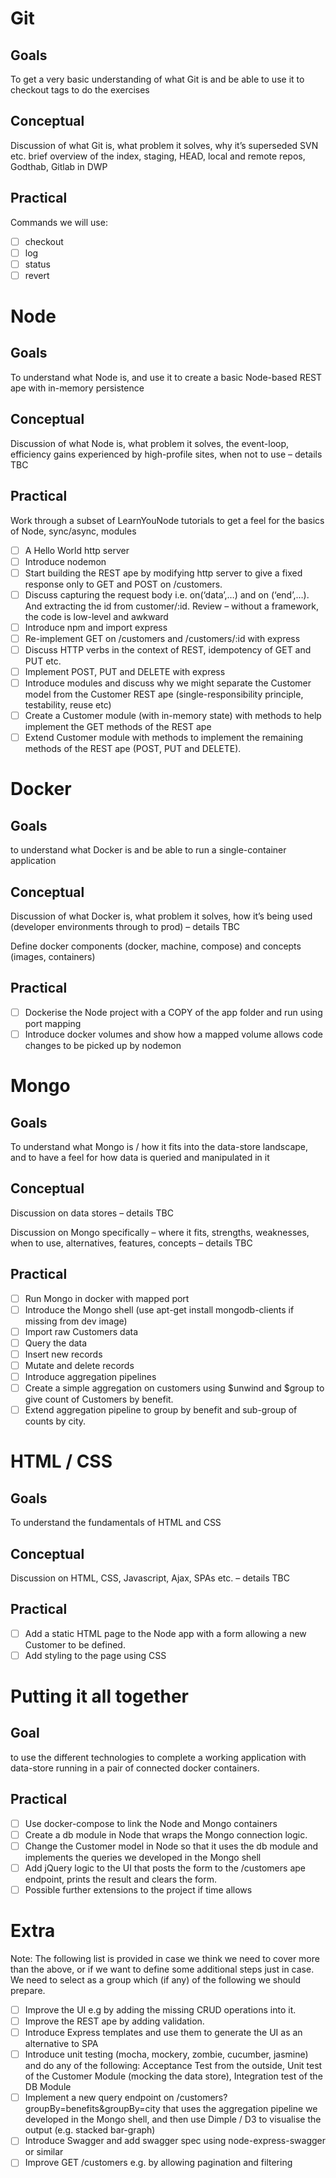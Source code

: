 # Git
## Goals
To get a very basic understanding of what Git is and be able to use it to checkout tags to do the exercises
## Conceptual
Discussion of what Git is, what problem it solves, why it’s superseded SVN etc. brief overview of the index, staging, HEAD, local and remote repos, Godthab, Gitlab in DWP
## Practical

Commands we will use: 

- [ ] checkout
- [ ] log
- [ ] status
- [ ] revert

# Node
## Goals
To understand what Node is, and use it to create a basic Node-based REST ape with in-memory persistence
## Conceptual
Discussion of what Node is, what problem it solves, the event-loop, efficiency gains experienced by high-profile sites, when not to use 
– details TBC

## Practical
Work through a subset of LearnYouNode tutorials to get a feel for the basics of Node, sync/async, modules

- [ ] A Hello World http server
- [ ] Introduce nodemon
- [ ] Start building the REST ape by modifying http server to give a fixed response only to GET and POST on /customers.
- [ ] Discuss capturing the request body i.e. on(‘data’,…) and on (‘end’,…). And extracting the id from customer/:id. Review – without a framework, the code is low-level and awkward
- [ ] Introduce npm and import express
- [ ] Re-implement GET on /customers and /customers/:id with express
- [ ] Discuss HTTP verbs in the context of REST, idempotency of GET and PUT etc.
- [ ] Implement POST, PUT and DELETE with express
- [ ] Introduce modules and discuss why we might separate the Customer model from the Customer REST ape (single-responsibility principle, testability, reuse etc)
- [ ] Create a Customer module (with in-memory state) with methods to help implement the GET methods of the REST ape
- [ ] Extend Customer module with methods to implement the remaining methods of the REST ape (POST, PUT and DELETE).

# Docker
## Goals
to understand what Docker is and be able to run a single-container application
## Conceptual
Discussion of what Docker is, what problem it solves, how it’s being used (developer environments through to prod) 
– details TBC

Define docker components (docker, machine, compose) and concepts (images, containers)

## Practical

- [ ] Dockerise the Node project with a COPY of the app folder and run using port mapping
- [ ] Introduce docker volumes and show how a mapped volume allows code changes to be picked up by nodemon

# Mongo
## Goals
To understand what Mongo is / how it fits into the data-store landscape, and to have a feel for how data is queried and manipulated in it
## Conceptual
Discussion on data stores
– details TBC

Discussion on Mongo specifically – where it fits, strengths, weaknesses, when to use, alternatives, features, concepts 
– details TBC

## Practical

- [ ] Run Mongo in docker with mapped port
- [ ] Introduce the Mongo shell (use apt-get install mongodb-clients if missing from dev image)
- [ ] Import raw Customers data
- [ ] Query the data
- [ ] Insert new records
- [ ] Mutate and delete records
- [ ] Introduce aggregation pipelines
- [ ] Create a simple aggregation on customers using $unwind and $group to give count of Customers by benefit.
- [ ] Extend aggregation pipeline to group by benefit and sub-group of counts by city.

# HTML / CSS
## Goals
To understand the fundamentals of HTML and CSS
## Conceptual
Discussion on HTML, CSS, Javascript, Ajax, SPAs etc.
– details TBC
 
## Practical

- [ ] Add a static HTML page to the Node app with a form allowing a new Customer to be defined.
- [ ] Add styling to the page using CSS

# Putting it all together
## Goal 
to use the different technologies to complete a working application with data-store running in a pair of connected docker containers.
## Practical

- [ ] Use docker-compose to link the Node and Mongo containers
- [ ] Create a db module in Node that wraps the Mongo connection logic.
- [ ] Change the Customer model in Node so that it uses the db module and implements the queries we developed in the Mongo shell
- [ ] Add jQuery logic to the UI that posts the form to the /customers ape endpoint, prints the result and clears the form.
- [ ] Possible further extensions to the project if time allows

# Extra

Note: The following list is provided in case we think we need to cover more than the above, or if we want to define some additional steps just in case. We need to select as a group which (if any) of the following we should prepare.

- [ ] Improve the UI e.g by adding the missing CRUD operations into it.
- [ ] Improve the REST ape by adding validation.
- [ ] Introduce Express templates and use them to generate the UI as an alternative to SPA
- [ ] Introduce unit testing (mocha, mockery, zombie, cucumber, jasmine) and do any of the following: Acceptance Test from the outside, Unit test of the Customer Module (mocking the data store), Integration test of the DB Module
- [ ] Implement a new query endpoint on /customers?groupBy=benefits&groupBy=city that uses the aggregation pipeline we developed in the Mongo shell, and then use Dimple / D3 to visualise the output (e.g. stacked bar-graph)
- [ ] Introduce Swagger and add swagger spec using node-express-swagger or similar
- [ ] Improve GET /customers e.g. by allowing pagination and filtering
